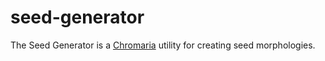 seed-generator
==============

The Seed Generator is a [Chromaria](https://github.com/lsoros/chromaria) utility for creating  seed morphologies.


